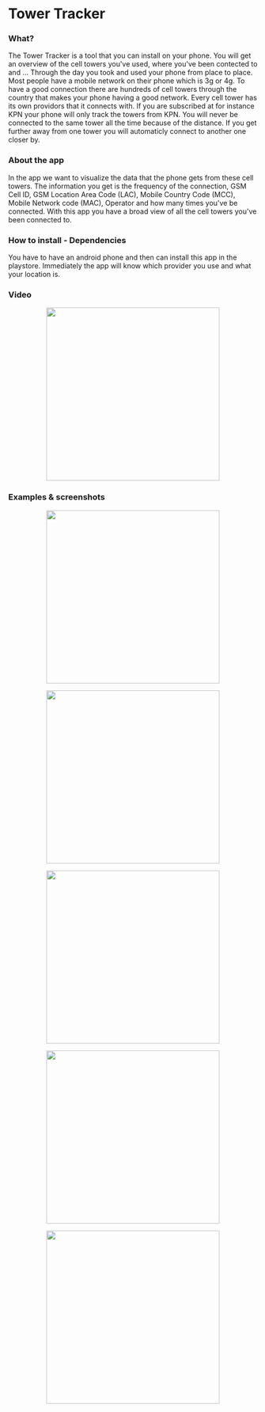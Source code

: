 # Tower Tracker

### What?
The Tower Tracker is a tool that you can install on your phone. You will get an overview of the cell towers you've used, where you've been contected to and ...
Through the day you took and used your phone from place to place. Most people have a mobile network on their phone which is 3g or 4g. To have a good connection there are hundreds of cell towers through the country that makes your phone having a good network. Every cell tower has its own providors that it connects with. If you are subscribed at for instance KPN your phone will only track the towers from KPN. You will never be connected to the same tower all the time because of the distance. If you get further away from one tower you will automaticly connect to another one closer by. 

### About the app
In the app we want to visualize the data that the phone gets from these cell towers. The information you get is the frequency of the connection, GSM Cell ID, GSM Location Area Code (LAC), Mobile Country Code (MCC), Mobile Network code (MAC), Operator and how many times you've be connected.
With this app you have a broad view of all the cell towers you've been connected to.

### How to install - Dependencies
You have to have an android phone and then can install this app in the playstore. Immediately  the app will know which provider you use and what your location is. 

### Video
<p align="center">
  <img src="Video01.mov" width="350"/>
</p>

### Examples & screenshots
<p align="center">
  <img src="Map1-page-001.jpg" width="350"/>
</p>

<p align="center">
  <img src="Map2-page-001.jpg" width="350"/>
</p>

<p align="center">
  <img src="Map3-page-001.jpg" width="350"/>
</p>

<p align="center">
  <img src="Signal-Strength-page-001.jpg" width="350"/>
</p>

<p align="center">
  <img src="Connection-Time-page-001.jpg" width="350"/>
</p>
